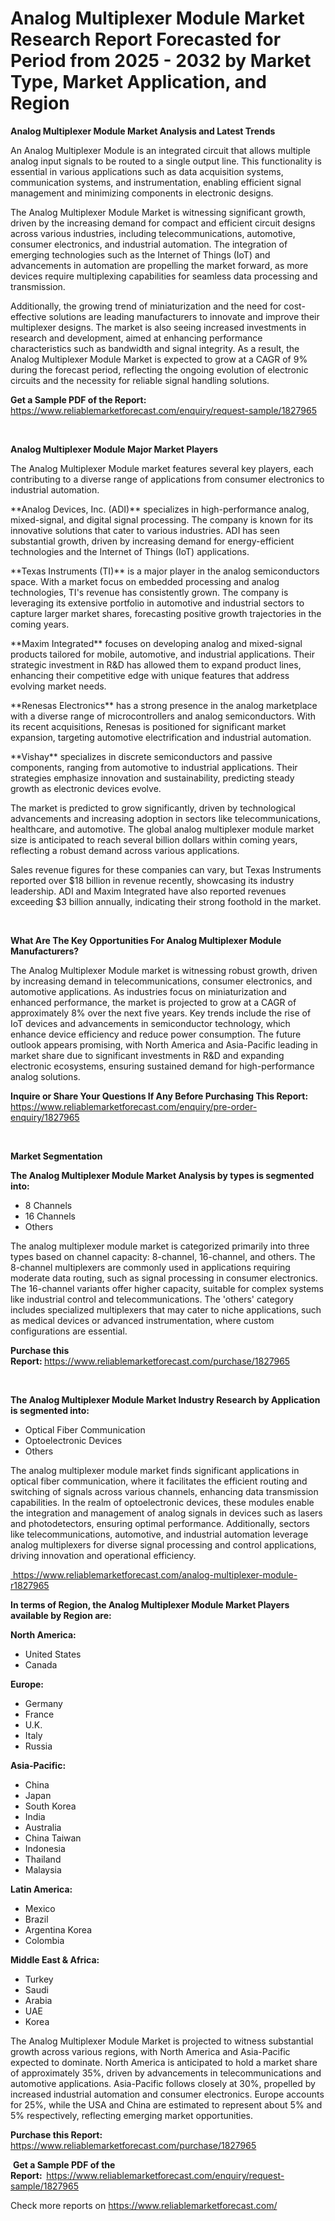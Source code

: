 <p><h1>Analog Multiplexer Module Market Research Report Forecasted for Period from 2025 -  2032 by Market Type, Market Application, and Region</h1></p><p><strong>Analog Multiplexer Module Market Analysis and Latest Trends</strong></p>
<p><p>An Analog Multiplexer Module is an integrated circuit that allows multiple analog input signals to be routed to a single output line. This functionality is essential in various applications such as data acquisition systems, communication systems, and instrumentation, enabling efficient signal management and minimizing components in electronic designs.</p><p>The Analog Multiplexer Module Market is witnessing significant growth, driven by the increasing demand for compact and efficient circuit designs across various industries, including telecommunications, automotive, consumer electronics, and industrial automation. The integration of emerging technologies such as the Internet of Things (IoT) and advancements in automation are propelling the market forward, as more devices require multiplexing capabilities for seamless data processing and transmission.</p><p>Additionally, the growing trend of miniaturization and the need for cost-effective solutions are leading manufacturers to innovate and improve their multiplexer designs. The market is also seeing increased investments in research and development, aimed at enhancing performance characteristics such as bandwidth and signal integrity. As a result, the Analog Multiplexer Module Market is expected to grow at a CAGR of 9% during the forecast period, reflecting the ongoing evolution of electronic circuits and the necessity for reliable signal handling solutions.</p></p>
<p><strong>Get a Sample PDF of the Report:&nbsp;</strong> <a href="https://www.reliablemarketforecast.com/enquiry/request-sample/1827965?utm_campaign=2462&utm_medium=2&utm_source=Github&utm_content=ia&utm_term=13022025&utm_id=analog-multiplexer-module">https://www.reliablemarketforecast.com/enquiry/request-sample/1827965</a></p>
<p>&nbsp;</p>
<p><strong>Analog Multiplexer Module Major Market Players</strong></p>
<p><p>The Analog Multiplexer Module market features several key players, each contributing to a diverse range of applications from consumer electronics to industrial automation.</p><p>**Analog Devices, Inc. (ADI)** specializes in high-performance analog, mixed-signal, and digital signal processing. The company is known for its innovative solutions that cater to various industries. ADI has seen substantial growth, driven by increasing demand for energy-efficient technologies and the Internet of Things (IoT) applications.</p><p>**Texas Instruments (TI)** is a major player in the analog semiconductors space. With a market focus on embedded processing and analog technologies, TI's revenue has consistently grown. The company is leveraging its extensive portfolio in automotive and industrial sectors to capture larger market shares, forecasting positive growth trajectories in the coming years.</p><p>**Maxim Integrated** focuses on developing analog and mixed-signal products tailored for mobile, automotive, and industrial applications. Their strategic investment in R&D has allowed them to expand product lines, enhancing their competitive edge with unique features that address evolving market needs.</p><p>**Renesas Electronics** has a strong presence in the analog marketplace with a diverse range of microcontrollers and analog semiconductors. With its recent acquisitions, Renesas is positioned for significant market expansion, targeting automotive electrification and industrial automation.</p><p>**Vishay** specializes in discrete semiconductors and passive components, ranging from automotive to industrial applications. Their strategies emphasize innovation and sustainability, predicting steady growth as electronic devices evolve.</p><p>The market is predicted to grow significantly, driven by technological advancements and increasing adoption in sectors like telecommunications, healthcare, and automotive. The global analog multiplexer module market size is anticipated to reach several billion dollars within coming years, reflecting a robust demand across various applications.</p><p>Sales revenue figures for these companies can vary, but Texas Instruments reported over $18 billion in revenue recently, showcasing its industry leadership. ADI and Maxim Integrated have also reported revenues exceeding $3 billion annually, indicating their strong foothold in the market.</p></p>
<p>&nbsp;</p>
<p><strong>What Are The Key Opportunities For Analog Multiplexer Module Manufacturers?</strong></p>
<p><p>The Analog Multiplexer Module market is witnessing robust growth, driven by increasing demand in telecommunications, consumer electronics, and automotive applications. As industries focus on miniaturization and enhanced performance, the market is projected to grow at a CAGR of approximately 8% over the next five years. Key trends include the rise of IoT devices and advancements in semiconductor technology, which enhance device efficiency and reduce power consumption. The future outlook appears promising, with North America and Asia-Pacific leading in market share due to significant investments in R&D and expanding electronic ecosystems, ensuring sustained demand for high-performance analog solutions.</p></p>
<p><strong>Inquire or Share Your Questions If Any Before Purchasing This Report:</strong> <a href="https://www.reliablemarketforecast.com/enquiry/pre-order-enquiry/1827965?utm_campaign=2462&utm_medium=2&utm_source=Github&utm_content=ia&utm_term=13022025&utm_id=analog-multiplexer-module">https://www.reliablemarketforecast.com/enquiry/pre-order-enquiry/1827965</a></p>
<p>&nbsp;</p>
<p><strong>Market Segmentation</strong></p>
<p><strong>The Analog Multiplexer Module Market Analysis by types is segmented into:</strong></p>
<p><ul><li>8 Channels</li><li>16 Channels</li><li>Others</li></ul></p>
<p><p>The analog multiplexer module market is categorized primarily into three types based on channel capacity: 8-channel, 16-channel, and others. The 8-channel multiplexers are commonly used in applications requiring moderate data routing, such as signal processing in consumer electronics. The 16-channel variants offer higher capacity, suitable for complex systems like industrial control and telecommunications. The 'others' category includes specialized multiplexers that may cater to niche applications, such as medical devices or advanced instrumentation, where custom configurations are essential.</p></p>
<p><strong>Purchase this Report:&nbsp;</strong><a href="https://www.reliablemarketforecast.com/purchase/1827965?utm_campaign=2462&utm_medium=2&utm_source=Github&utm_content=ia&utm_term=13022025&utm_id=analog-multiplexer-module">https://www.reliablemarketforecast.com/purchase/1827965</a></p>
<p>&nbsp;</p>
<p><strong>The Analog Multiplexer Module Market Industry Research by Application is segmented into:</strong></p>
<p><ul><li>Optical Fiber Communication</li><li>Optoelectronic Devices</li><li>Others</li></ul></p>
<p><p>The analog multiplexer module market finds significant applications in optical fiber communication, where it facilitates the efficient routing and switching of signals across various channels, enhancing data transmission capabilities. In the realm of optoelectronic devices, these modules enable the integration and management of analog signals in devices such as lasers and photodetectors, ensuring optimal performance. Additionally, sectors like telecommunications, automotive, and industrial automation leverage analog multiplexers for diverse signal processing and control applications, driving innovation and operational efficiency.</p></p>
<p><a href="https://www.reliablemarketforecast.com/analog-multiplexer-module-r1827965?utm_campaign=2462&utm_medium=2&utm_source=Github&utm_content=ia&utm_term=13022025&utm_id=analog-multiplexer-module">&nbsp;https://www.reliablemarketforecast.com/analog-multiplexer-module-r1827965</a></p>
<p><strong>In terms of Region, the Analog Multiplexer Module Market Players available by Region are:</strong></p>
<p>
    <p> <strong> North America: </strong>
        <ul>
            <li>United States</li>
            <li>Canada</li>
        </ul>
        </p> 
    <p> <strong> Europe: </strong>
        <ul>
            <li>Germany</li>
            <li>France</li>
            <li>U.K.</li>
            <li>Italy</li>
            <li>Russia</li>
        </ul>
        </p> 
    <p> <strong> Asia-Pacific: </strong>
        <ul>
            <li>China</li>
            <li>Japan</li>
            <li>South Korea</li>
            <li>India</li>
            <li>Australia</li>
            <li>China Taiwan</li>
            <li>Indonesia</li>
            <li>Thailand</li>
            <li>Malaysia</li>
        </ul>
        </p> 
    <p> <strong> Latin America: </strong>
        <ul>
            <li>Mexico</li>
            <li>Brazil</li>
            <li>Argentina Korea</li>
            <li>Colombia</li>
        </ul>
        </p> 
    <p> <strong> Middle East & Africa: </strong>
        <ul>
            <li>Turkey</li>
            <li>Saudi</li>
            <li>Arabia</li>
            <li>UAE</li>
            <li>Korea</li>
        </ul>
    </p>
    </p>
<p><p>The Analog Multiplexer Module Market is projected to witness substantial growth across various regions, with North America and Asia-Pacific expected to dominate. North America is anticipated to hold a market share of approximately 35%, driven by advancements in telecommunications and automotive applications. Asia-Pacific follows closely at 30%, propelled by increased industrial automation and consumer electronics. Europe accounts for 25%, while the USA and China are estimated to represent about 5% and 5% respectively, reflecting emerging market opportunities.</p></p>
<p><strong>Purchase this Report: </strong><a href="https://www.reliablemarketforecast.com/purchase/1827965?utm_campaign=2462&utm_medium=2&utm_source=Github&utm_content=ia&utm_term=13022025&utm_id=analog-multiplexer-module">https://www.reliablemarketforecast.com/purchase/1827965</a></p>
<p>&nbsp;<strong>Get a Sample PDF of the Report:&nbsp;&nbsp;</strong><a href="https://www.reliablemarketforecast.com/enquiry/request-sample/1827965?utm_campaign=2462&utm_medium=2&utm_source=Github&utm_content=ia&utm_term=13022025&utm_id=analog-multiplexer-module">https://www.reliablemarketforecast.com/enquiry/request-sample/1827965</a></p>
<p><strong></strong></p>
<p>Check more reports on <a href="https://www.reliablemarketforecast.com/?utm_campaign=2462&utm_medium=2&utm_source=Github&utm_content=ia&utm_term=13022025&utm_id=analog-multiplexer-module">https://www.reliablemarketforecast.com/</a></p>